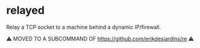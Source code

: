 # relayed

Relay a TCP socket to a machine behind a dynamic IP/firewall.

⚠️ MOVED TO A SUBCOMMAND OF https://github.com/erikdesjardins/re ⚠️
